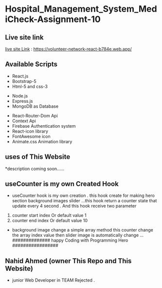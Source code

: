 # Hospital_Management_System_MediCheck-Assignment-10

## Live site link

[live site Link](https://volunteer-network-react-b784e.web.app/) : https://volunteer-network-react-b784e.web.app/

## Available Scripts

- React.js
- Bootstrap-5
- Html-5 and css-3

* Node.js
* Express.js
* MongoDB as Database

- React-Router-Dom Api
- Context Api
- Firebase Authentication system
- React-icon library
- FontAwesome icon
- Animate.css Animation library

## uses of This Website

\*description coming soon......

## useCounter is my own Created Hook

- useCounter hook is my own creation . this hook create for making hero section background images slider ...this hook return a counter state that update every 4 second . And this hook receive two parameter

1. counter start index Or default value 1
2. counter end index Or default value 10

- background image change a simple array method this counter change the array index value then slider image is automatically change ...
  ############## happy Coding with Programming Hero #################

## Nahid Ahmed (owner This Repo and This Website)

- junior Web Developer in TEAM Rejected .
